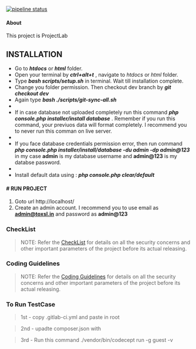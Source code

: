 [![pipeline status](http://192.168.10.22/yii2/projectlab-yii2-1421/badges/master/pipeline.svg)](http://192.168.10.22/yii2/projectlab-yii2-1421/commits/master)

#### About 
This project is ProjectLab

## INSTALLATION

* Go to ***htdocs*** or ***html*** folder.
* Open your terminal by ***ctrl+alt+t*** , navigate to *htdocs* or *html* folder.
* Type ***bash scripts/setup.sh***  in terminal. Wait till installation complete.
* Change you folder permission. Then checkout dev branch by ***git checkout dev***
* Again type ***bash ./scripts/git-sync-all.sh*** 
* 
* If in case database not uploaded completely run this command ***php console.php installer/install database*** . Remember if you run this command, your previuos data will format completely. I recommend you to never run this comman on live server.
* 
* If you face database credentials permission error, then run command ***php console.php installer/install/database -du admin -dp admin@123*** in my case **admin** is my database username and **admin@123** is my databse password.
* 
* Install default data using : ***php console.php clear/default*** 

#### # RUN PROJECT
1. Goto url http://localhost/
1. Create an admin account. I recommend you to use email as **admin@toxsl.in** and password as **admin@123**

### CheckList

> NOTE: Refer the [CheckList](http://192.168.10.22/yii2/projectlab-yii2-1421/blob/master/docs/checklist.md) for details on all the security concerns and other important parameters of the project before its actual releasing.

### Coding Guidelines

> NOTE: Refer the [Coding Guidelines](http://192.168.10.22/yii2/projectlab-yii2-1421/blob/master/docs/coding-guidelines.md) for details on all the security concerns and other important parameters of the project before its actual releasing.

### To Run TestCase

> 1st - copy .gitlab-ci.yml and paste in root

> 2nd - upadte composer.json with

> 3rd - Run this command     ./vendor/bin/codecept run -g guest -v
